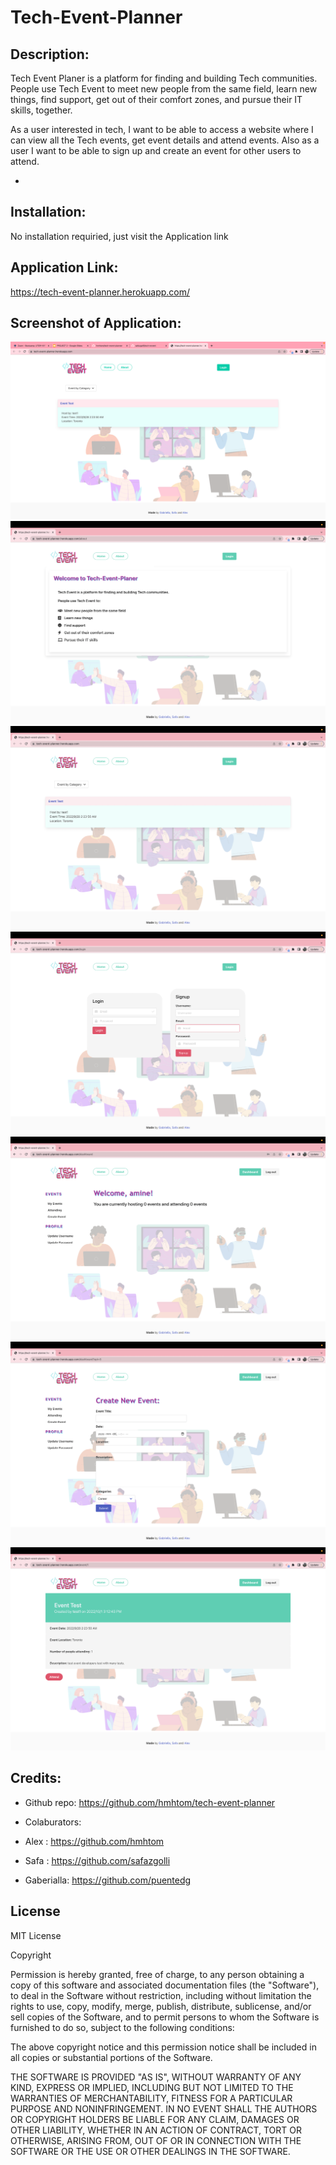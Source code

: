 # Tech-Event-Planner

## Description:

Tech Event Planer is a platform for finding and building Tech communities. People use Tech Event to meet new people from the same field, learn new things, find support, get out of their comfort zones, and pursue their IT skills, together.

As a user interested in tech, I want to be able to access a website where I can view all the Tech events, get event details and attend events. Also as a user I want to be able to sign up and create an event for other users to attend.

- 

## Installation:

No installation requiried, just visit the Application link

## Application Link:

https://tech-event-planner.herokuapp.com/

## Screenshot of Application:
![Alt text](/public/img/Screen-shot1.png)
![Alt text](/public/img/Screen-shot3.png)
![Alt text](/public/img/Screen-shot4.png)
![Alt text](/public/img/Screen-shot5.png)
![Alt text](/public/img/Screen-shot6.png)
![Alt text](/public/img/Screen-shot7.png)
![Alt text](/public/img/Screen-shot8.png)


## Credits:

* Github repo: https://github.com/hmhtom/tech-event-planner

* Colaburators:

- Alex : https://github.com/hmhtom

- Safa : https://github.com/safazgolli

- Gaberialla: https://github.com/puentedg


## License
MIT License

Copyright

Permission is hereby granted, free of charge, to any person obtaining a copy of this software and associated documentation files (the "Software"), to deal in the Software without restriction, including without limitation the rights to use, copy, modify, merge, publish, distribute, sublicense, and/or sell copies of the Software, and to permit persons to whom the Software is furnished to do so, subject to the following conditions:

The above copyright notice and this permission notice shall be included in all copies or substantial portions of the Software.

THE SOFTWARE IS PROVIDED "AS IS", WITHOUT WARRANTY OF ANY KIND, EXPRESS OR IMPLIED, INCLUDING BUT NOT LIMITED TO THE WARRANTIES OF MERCHANTABILITY, FITNESS FOR A PARTICULAR PURPOSE AND NONINFRINGEMENT. IN NO EVENT SHALL THE AUTHORS OR COPYRIGHT HOLDERS BE LIABLE FOR ANY CLAIM, DAMAGES OR OTHER LIABILITY, WHETHER IN AN ACTION OF CONTRACT, TORT OR OTHERWISE, ARISING FROM, OUT OF OR IN CONNECTION WITH THE SOFTWARE OR THE USE OR OTHER DEALINGS IN THE SOFTWARE.



 
